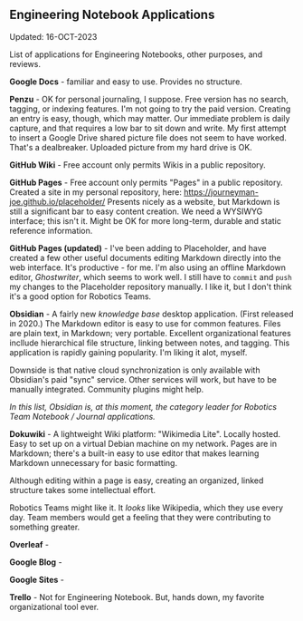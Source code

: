 ## Engineering Notebook Applications

Updated: 16-OCT-2023

List of applications for Engineering Notebooks, other purposes, and reviews.

**Google Docs** - familiar and easy to use.  Provides no structure.

**Penzu** - OK for personal journaling, I suppose.  Free version has no search, tagging, or indexing features.  I'm not going to try the paid version.  Creating an entry is easy, though, which may matter.  Our immediate problem is daily capture, and that requires a low bar to sit down and write.  My first attempt to insert a Google Drive shared picture file does not seem to have worked.  That's a dealbreaker.  Uploaded picture from my hard drive is OK.

**GitHub Wiki** - Free account only permits Wikis in a public repository.

**GitHub Pages** - Free account only permits "Pages" in a public repository.  Created a site in my personal repository, here: https://journeyman-joe.github.io/placeholder/
Presents nicely as a website, but Markdown is still a significant bar to easy content creation.  We need a WYSIWYG interface; this isn't it.  Might be OK for more long-term, durable and static reference information.

**GitHub Pages (updated)** - I've been adding to Placeholder, and have created a few other useful documents editing Markdown directly into the web interface. It's productive - for me. I'm also using an offline Markdown editor, *Ghostwriter*, which seems to work well. I still have to `commit` and `push` my changes to the Placeholder repository manually. I like it, but I don't think it's a good option for Robotics Teams.

**Obsidian** - A fairly new *knowledge base* desktop application. (First released in 2020.) The Markdown editor is easy to use for common features. Files are plain text, in Markdown; very portable. Excellent organizational features incllude hierarchical file structure, linking between notes, and tagging. This application is rapidly gaining popularity. I'm liking it alot, myself.

Downside is that native cloud synchronization is only available with Obsidian's paid "sync" service. Other services will work, but have to be manually integrated. Community plugins might help.

*In this list, *Obsidian* is, at this moment, the category leader for Robotics Team Notebook / Journal applications.*

**Dokuwiki** - A lightweight Wiki platform: "Wikimedia Lite". Locally hosted. Easy to set up on a virtual Debian machine on my network. Pages are in Markdown; there's a built-in easy to use editor that makes learning Markdown unnecessary for basic formatting.

Although editing within a page is easy, creating an organized, linked structure takes some intellectual effort.

Robotics Teams might like it. It *looks* like Wikipedia, which they use every day. Team members would get a feeling that they were contributing to something greater.

**Overleaf** - 

**Google Blog** - 

**Google Sites** - 

**Trello** - Not for Engineering Notebook.  But, hands down, my favorite organizational tool ever.
